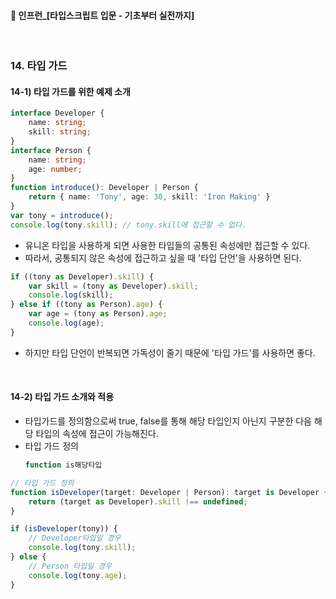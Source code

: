 ####  🚀 인프런_[타입스크립트 입문 - 기초부터 실전까지]
<br/>

### 14. 타입 가드
#### 14-1)  타입 가드를 위한 예제 소개
```typescript
interface Developer {
    name: string;
    skill: string;
}
interface Person {
    name: string;
    age: number;
}
function introduce(): Developer | Person {
    return { name: 'Tony', age: 30, skill: 'Iron Making' }
}
var tony = introduce();
console.log(tony.skill); // tony.skill에 접근할 수 없다.
```
- 유니온 타입을 사용하게 되면 사용한 타입들의 공통된 속성에만 접근할 수 있다.
- 따라서, 공통되지 않은 속성에 접근하고 싶을 때 '타입 단언'을 사용하면 된다.
```typescript
if ((tony as Developer).skill) {
    var skill = (tony as Developer).skill;
    console.log(skill);
} else if ((tony as Person).age) {
    var age = (tony as Person).age;
    console.log(age);  
}
```
- 하지만 타입 단언이 반복되면 가독성이 줄기 때문에 '타입 가드'를 사용하면 좋다.


<br/>

#### 14-2) 타입 가드 소개와 적용
- 타입가드를 정의함으로써 true, false를 통해 해당 타입인지 아닌지 구분한 다음 해당 타입의 속성에 접근이 가능해진다.
- 타입 가드 정의
	```typescript
	function is해당타입
	```
```typescript
// 타입 가드 정의
function isDeveloper(target: Developer | Person): target is Developer {
    return (target as Developer).skill !== undefined;
}

if (isDeveloper(tony)) { 
	// Developer타입일 경우
    console.log(tony.skill);
} else { 
	// Person 타입일 경우
    console.log(tony.age);
}
```

